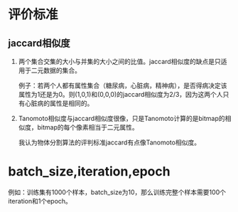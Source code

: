 # 评价标准

## jaccard相似度

1. 两个集合交集的大小与并集的大小之间的比值。jaccard相似度的缺点是只适用于二元数据的集合。

   例子：若两个人都有属性集合（糖尿病，心脏病，精神病），是否得病决定该属性为1还是为0。则(1,0,1)和(0,0,0)的jaccard相似度为2/3，因为这两个人只有心脏病的属性是相同的。

2. Tanomoto相似度与jaccard相似度很像，只是Tanomoto计算的是bitmap的相似度，bitmap的每个像素相当于二元属性。

   我认为物体分割算法的评判标准jaccard有点像Tanomoto相似度。

# batch_size,iteration,epoch

例如：训练集有1000个样本，batch_size为10，那么训练完整个样本需要100个iteration和1个epoch。